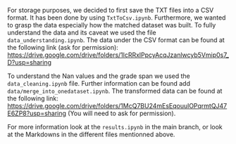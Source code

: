 For storage purposes, we decided to first save the TXT files into a CSV format. It has been done by using `TxtToCsv.ipynb`.
Furthermore, we wanted to grasp the data especially how the matched dataset was built. To fully understand the data and its caveat we used the file `data_understanding.ipynb`.
The data under the CSV format can be found at the following link (ask for permission): 
https://drive.google.com/drive/folders/1lcRRxlPpcyAcqJzanlwcyb5Vmip0s7_D?usp=sharing

To understand the Nan values and the grade span we used the `data_cleaning.ipynb` file. 
Further information can be found add `data/merge_into_onedataset.ipynb`. The transformed data can be found at the following link:
https://drive.google.com/drive/folders/1McQ7BU24mEsEqouulOPqrmtQJ47E6ZP8?usp=sharing
(You will need to ask for permission).

For more information look at the `results.ipynb` in the main branch, or look at the Markdowns in the different files mentionned above.
